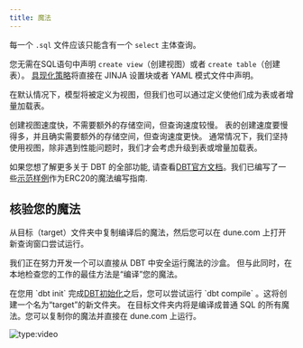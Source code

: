 ```yaml
---
title: 魔法
---
```


每一个 `.sql` 文件应该只能含有一个 `select` 主体查询。

您无需在SQL语句中声明 `create view`（创建视图）或者 `create table`（创建表）。 [具现化策略](https://docs.getdbt.com/docs/building-a-dbt-project/building-models/materializations)将直接在 JINJA 设置块或者 YAML 模式文件中声明。

在默认情况下，模型将被定义为视图，但我们也可以通过定义使他们成为表或者增量加载表。

创建视图速度快，不需要额外的存储空间，但查询速度较慢。 表的创建速度要慢得多，并且确实需要额外的存储空间，但查询速度更快。 通常情况下，我们坚持使用视图，除非遇到性能问题时，我们才会考虑升级到表或增量加载表。

如果您想了解更多关于 DBT 的全部功能, 请查看[DBT官方文档](https://docs.getdbt.com/docs/introduction)。我们已编写了一些[示范样例](../examples/index.md)作为ERC20的魔法编写指南.

## 核验您的魔法

从目标（target）文件夹中复制编译后的魔法，然后您可以在 dune.com 上打开新查询窗口尝试运行。

我们正在努力开发一个可以直接从 DBT 中安全运行魔法的沙盒。 但与此同时，在本地检查您的工作的最佳方法是“编译”您的魔法。

在您用 \`dbt init\` 完成[DBT初始化](https://github.com/duneanalytics/spellbook/blob/master/README.md)之后，您可以尝试运行 \`dbt compile\` 。这将创建一个名为“target”的新文件夹。 在目标文件夹内将是编译成普通 SQL 的所有魔法。您可以复制你的魔法并直接在 dune.com 上运行。

![type:video](https://www.youtube.com/embed/9sut8560oUE)
